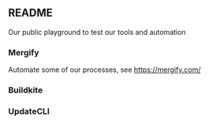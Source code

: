 ## README

Our public playground to test our tools and automation

### Mergify

Automate some of our processes, see https://mergify.com/

### Buildkite


### UpdateCLI